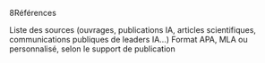 8Références

Liste des sources (ouvrages, publications IA, articles scientifiques, communications publiques de leaders IA…)
Format APA, MLA ou personnalisé, selon le support de publication
